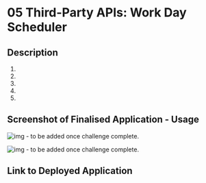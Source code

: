 # 05 Third-Party APIs: Work Day Scheduler

## Description

1. 

2. 

3. 

4. 

5. 

## Screenshot of Finalised Application - Usage

![img](./) - to be added once challenge complete.

![img](./) - to be added once challenge complete.

## Link to Deployed Application

